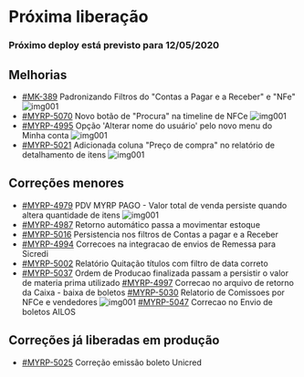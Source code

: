 # Próxima liberação

### Próximo deploy está previsto para 12/05/2020

## Melhorias
* [#MK-389](https://devmyrp.atlassian.net/browse/MK-389) Padronizando Filtros do "Contas a Pagar e a Receber" e "NFe"
![img001](https://i.imgur.com/BAGotsa.jpg)
* [#MYRP-5070](https://devmyrp.atlassian.net/browse/MYRP-5070) Novo botão de "Procura" na timeline de NFCe 
![img001](https://i.imgur.com/miVtX9u.jpg)
* [#MYRP-4995](https://devmyrp.atlassian.net/browse/MYRP-4995) Opção 'Alterar nome do usuário' pelo novo menu do Minha conta
![img001](https://i.imgur.com/MFNcmUP.jpg)
* [#MYRP-5021](https://devmyrp.atlassian.net/browse/MYRP-5021) Adicionada coluna "Preço de compra" no relatório de detalhamento de itens
![img001](https://i.imgur.com/NBmB9TI.jpg)

## Correções menores

* [#MYRP-4979](https://devmyrp.atlassian.net/browse/MYRP-4979) PDV MYRP PAGO - Valor total de venda persiste quando altera quantidade de itens 
![img001](https://i.imgur.com/VUjM02F.jpg)
* [#MYRP-4987](https://devmyrp.atlassian.net/browse/MYRP-4987) Retorno automático passa a movimentar estoque
* [#MYRP-5016](https://devmyrp.atlassian.net/browse/MYRP-5016) Persistencia nos filtros de Contas a pagar e a Receber 
* [#MYRP-4994](https://devmyrp.atlassian.net/browse/MYRP-4994) Correcoes na integracao de envios de Remessa para Sicredi
* [#MYRP-5002](https://devmyrp.atlassian.net/browse/MYRP-5002) Relatório Quitação títulos com filtro de data correto
* [#MYRP-5037](https://devmyrp.atlassian.net/browse/MYRP-5037) Ordem de Producao finalizada passam a persistir o valor de materia prima utilizado 
[#MYRP-4997](https://devmyrp.atlassian.net/browse/MYRP-4997) Correcao no arquivo de retorno da Caixa - baixa de boletos 
[#MYRP-5030](https://devmyrp.atlassian.net/browse/MYRP-5030) Relatorio de Comissoes por NFCe e vendedores
![img001](https://i.imgur.com/HTdTf2t.jpg)
[#MYRP-5047](https://devmyrp.atlassian.net/browse/MYRP-5047) Correcao no Envio de boletos AILOS

## Correções já liberadas em produção
* [#MYRP-5025](https://devmyrp.atlassian.net/browse/MYRP-5025) Correção emissão boleto Unicred
